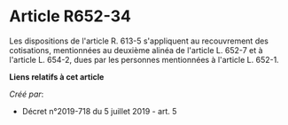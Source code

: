 # Article R652-34

Les dispositions de l'article R. 613-5 s'appliquent au recouvrement des cotisations, mentionnées au deuxième alinéa de
l'article L. 652-7 et à l'article L. 654-2, dues par les personnes mentionnées à l'article L. 652-1.

**Liens relatifs à cet article**

_Créé par_:

  - Décret n°2019-718 du 5 juillet 2019 - art. 5
